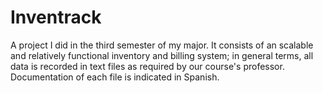 # Inventrack
A project I did in the third semester of my major. It consists of an scalable and relatively functional inventory and billing system; in general terms, all data is recorded in text files as required by our course's professor. Documentation of each file is indicated in Spanish.
